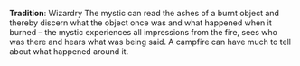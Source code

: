 **Tradition**: Wizardry
The mystic can read the ashes of a burnt object and thereby discern what the object once was and what happened when it burned – the mystic experiences all impressions from the fire, sees who was there and hears what was being said. A campfire can have much to tell about what happened around it.